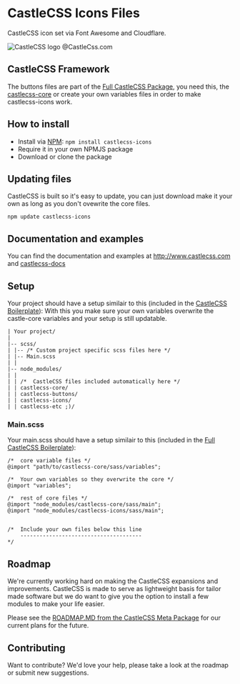 # CastleCSS Icons Files
CastleCSS icon set via Font Awesome and Cloudflare.

![CastleCSS logo @CastleCss.com](https://www.doordarius.nl/castlecss-logo-250.png)

## CastleCSS Framework
The buttons files are part of the [Full CastleCSS Package](https://github.com/CastleCSS/castlecss), you need this, the [castlecss-core](https://github.com/CastleCSS/castlecss) or create your own variables files in order to make castlecss-icons work.

## How to install
- Install via [NPM](https://www.npmjs.com/): ```npm install castlecss-icons```
- Require it in your own NPMJS package
- Download or clone the package

## Updating files
CastleCSS is built so it's easy to update, you can just download make it your own as long as you don't ovewrite the core files. 

```npm update castlecss-icons```

## Documentation and examples
You can find the documentation and examples at http://www.castlecss.com and [castlecss-docs](https://github.com/CastleCSS/castlecss-icons)

## Setup
Your project should have a setup similair to this (included in the [CastleCSS Boilerplate](https://github.com/CastleCSS/castlecss-boilerplate)):
With this you make sure your own variables overwrite the castle-core variables and your setup is still updatable.

```
| Your project/
|
|-- scss/ 
| |-- /* Custom project specific scss files here */
| |-- Main.scss
| |
|-- node_modules/
| | 
| | /*	CastleCSS files included automatically here */
| | castlecss-core/
| | castlecss-buttons/
| | castlecss-icons/
| | castlecss-etc ;)/
```

### Main.scss
Your main.scss should have a setup similair to this (included in the [Full CastleCSS Boilerplate](https://github.com/CastleCSS/castlecss-boilerplate)):

```
/*  core variable files */
@import "path/to/castlecss-core/sass/variables";

/*  Your own variables so they overwrite the core */
@import "variables";

/*  rest of core files */
@import "node_modules/castlecss-core/sass/main";
@import "node_modules/castlecss-icons/sass/main";

 
/*  Include your own files below this line
    --------------------------------------
*/
```
## Roadmap
We're currently working hard on making the CastleCSS expansions and improvements. CastleCSS is made to serve as lightweight basis for tailor made software but we do want to give you the option to install a few modules to make your life easier.

Please see the [ROADMAP.MD from the CastleCSS Meta Package](https://github.com/CastleCSS/castlecss/blob/master/ROADMAP.md) for our current plans for the future.

## Contributing
Want to contribute? We'd love your help, please take a look at the roadmap or submit new suggestions.
